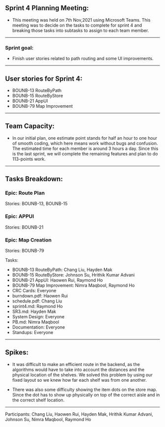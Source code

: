 ## Sprint 4 Planning Meeting: 

 - This meeting was held on 7th Nov,2021 using Microsoft Teams. This meeting was to decide on the tasks to complete for sprint 4 and breaking those tasks into subtasks to assign to each team member.

---

### Sprint goal:
 - Finish user stories related to path routing and some UI improvements.

---

## User stories for Sprint 4:
- BOUNB-13 RouteByPath
- BOUNB-15 RouteByStore
- BOUNB-21 AppUI
- BOUNB-79 Map Improvement

---

## Team Capacity:
 - In our initial plan, one estimate point stands for half an hour to one hour of smooth coding, which here means work without bugs and confusion. The estimated time for each member is around 3 hours a day. Since this is the last sprint, we will complete the remaining features and plan to do 113-points work.

---

## Tasks Breakdown:

### Epic: Route Plan

Stories: BOUNB-13, BOUNB-15

### Epic: APPUI

Stories: BOUNB-21

### Epic: Map Creation

Stories: BOUNB-79

Tasks:
 - BOUNB-13 RouteByPath: Chang Liu, Hayden Mak
 - BOUNB-15 RouteByStore: Johnson Su, Hrithik Kumar Advani
 - BOUNB-21 AppUI: Haowen Rui, Raymond Ho
 - BOUNB-79 Map Improvement: Nimra Maqbool, Raymond Ho
 - CRC Cards: Everyone
 - burndown.pdf: Haowen Rui
 - schedule.pdf: Chang Liu
 - sprint4.md: Raymond Ho
 - SR3.md: Hayden Mak
 - System Design: Everyone
 - PB.md: Nimra Maqbool
 - Documentation: Everyone
 - Standups: Everyone

---

## Spikes:
 - It was difficult to make an efficient route in the backend, as the algorithms would have to take into account the distances and the physical location of the shelves. We solved this problem by using our fixed layout so we knew how far each shelf was from one another.

 - There was also some difficulty showing the item dots on the store map. Since the dot has to show up physically on top of the correct aisle and in the correct shelf location.

---

Participants: 
Chang Liu, Haowen Rui, Hayden Mak, Hrithik Kumar Advani, Johnson Su, Nimra Maqbool, Raymond Ho
